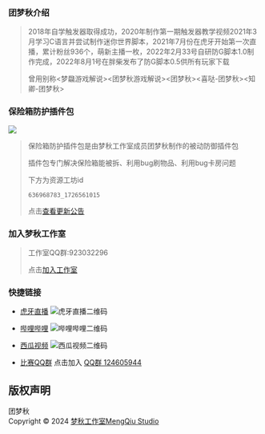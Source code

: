 ### 团梦秋介绍
 > 2018年自学触发器取得成功，2020年制作第一期触发器教学视频2021年3月学习C语言并尝试制作迷你世界脚本，2021年7月份在虎牙开始第一次直播，累计粉丝936个，萌新主播一枚，2022年2月33号自研防G脚本1.0制作完成，2022年8月1号在胖柴发布了防G脚本0.5供所有玩家下载
 > 
 > 曾用别称<梦飝游戏解说><团梦秋游戏解说><团梦秋><喜哒-团梦秋><知卿-团梦秋>
### 保险箱防护插件包
![](https://tuanmengqiu.cn/studio/bxxfh/img/icon.png)
> 保险箱防护插件包是由梦秋工作室成员团梦秋制作的被动防御插件包
>
> 插件包专门解决保险箱能被拆、利用bug刷物品、利用bug卡房问题
>
> 下方为资源工坊id
> ``` 资源工坊id
> 636968783_1726561015
> ```
>
> 点击[查看更新公告](https://tuanmengqiu.cn/studio/bxxfh/)

### 加入梦秋工作室
> 工作室QQ群:923032296
>
> 点击[加入工作室](https://qm.qq.com/q/NLOSp2JjeU)


### 快捷链接

- [虎牙直播](https://www.huya.com/27644739)
  ![虎牙直播二维码](https://tuanmengqiu.cn/static/picture/code-hy.png)

- [哔哩哔哩](https://space.bilibili.com/1447502167)
  ![哔哩哔哩二维码](https://tuanmengqiu.cn/static/picture/code-bl.png)

- [西瓜视频](https://www.ixigua.com/home/607360094052119)
  ![西瓜视频二维码](https://tuanmengqiu.cn/static/picture/code-xg.png)

- [比赛QQ群](http://qm.qq.com/cgi-bin/qm/qr?_wv=1027&k=7XMNoKnFRK-g6h9JRGLXAsxIST7O1gpj&authKey=cNo0LMLOanR%2FUimIfgcIedpGfGheVcRJOYrVTUfBNURLWxdvWH3Kq0fnkUG05xTr&noverify=0&group_code=124605944)
  点击加入 [QQ群 124605944](http://qm.qq.com/cgi-bin/qm/qr?_wv=1027&k=7XMNoKnFRK-g6h9JRGLXAsxIST7O1gpj&authKey=cNo0LMLOanR%2FUimIfgcIedpGfGheVcRJOYrVTUfBNURLWxdvWH3Kq0fnkUG05xTr&noverify=0&group_code=124605944)

## 版权声明

团梦秋  
Copyright &copy; 2024 [梦秋工作室MengQiu Studio](https://tuanmengqiu.cn/)
